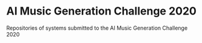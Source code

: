 # AI Music Generation Challenge 2020
Repositories of systems submitted to the AI Music Generation Challenge 2020
